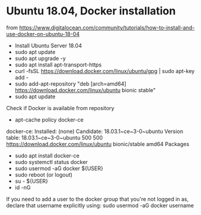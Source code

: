 # Ubuntu 18.04, Docker installation
from https://www.digitalocean.com/community/tutorials/how-to-install-and-use-docker-on-ubuntu-18-04

  - Install Ubuntu Server 18.04
  - sudo apt update
  - sudo apt upgrade -y
  - sudo apt install apt-transport-https
  - curl -fsSL https://download.docker.com/linux/ubuntu/gpg | sudo apt-key add -
  - sudo add-apt-repository "deb [arch=amd64] https://download.docker.com/linux/ubuntu bionic stable"
  - sudo apt update

  Check if Docker is available from repository

  - apt-cache policy docker-ce

docker-ce:
  Installed: (none)
  Candidate: 18.03.1~ce~3-0~ubuntu
  Version table:
     18.03.1~ce~3-0~ubuntu 500
        500 https://download.docker.com/linux/ubuntu bionic/stable amd64 Packages

  - sudo apt install docker-ce
  - sudo systemctl status docker
  - sudo usermod -aG docker ${USER}
  - sudo reboot (or logout)
  - su - ${USER}
  - id -nG

  If you need to add a user to the docker group that you're not logged in as, declare that username explicitly using: sudo usermod -aG docker username
